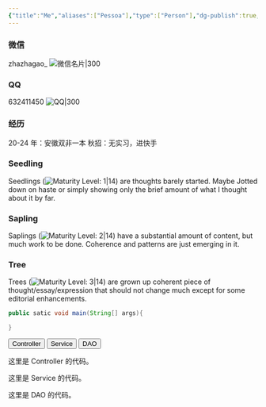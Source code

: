 ```yaml
---
{"title":"Me","aliases":["Pessoa"],"type":["Person"],"dg-publish":true,"dg-note-icon":2,"tags":[],"updated":"2024-02-07T13:44:00","created":"2024-02-07T11:36:37","dg-path":"Me/My Contact.md","dgPassFrontmatter":true,"noteIcon":2,"permalink":"/Me/My Contact/"}
---
```



### 微信
zhazhagao_ 
![微信名片|300](https://s2.loli.net/2024/02/07/6KhGUrWP3Hk7b1o.jpg)



### QQ
632411450
![QQ|300](https://s2.loli.net/2024/02/07/MRwYpnmaqzV2JjP.jpg)


### 经历 
20-24 年：安徽双非一本
秋招：无实习，进快手



### Seedling
Seedlings (![Maturity Level: 1|14](https://hermitage.utsob.me/img/tree-1.svg)) are thoughts barely started. Maybe Jotted down on haste or simply showing only the brief amount of what I thought about it by far.

### Sapling
Saplings (![Maturity Level: 2|14](https://hermitage.utsob.me/img/tree-2.svg)) have a substantial amount of content, but much work to be done. Coherence and patterns are just emerging in it.

### Tree
Trees (![Maturity Level: 3|14](https://hermitage.utsob.me/img/tree-3.svg)) are grown up coherent piece of thought/essay/expression that should not change much except for some editorial enhancements.
```java
public satic void main(String[] args){

}
```


<div class="tab">
  <button class="tablinks" onclick="openTab(event, 'Controller')">Controller</button>
  <button class="tablinks" onclick="openTab(event, 'Service')">Service</button>
  <button class="tablinks" onclick="openTab(event, 'DAO')">DAO</button>
</div>
<div id="Controller" class="tabcontent">
  <p>这里是 Controller 的代码。</p>
</div>
<div id="Service" class="tabcontent">
  <p>这里是 Service 的代码。</p>
</div>
<div id="DAO" class="tabcontent">
  <p>这里是 DAO 的代码。</p>
</div>
